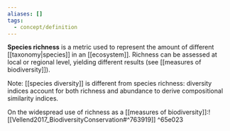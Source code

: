 ```yaml
---
aliases: []
tags:
  - concept/definition
---
```

**Species richness** is a metric used to represent the amount of different [[taxonomy|species]] in an [[ecosystem]]. Richness can be assessed at local or regional level, yielding different results (see [[measures of biodiversity]]).

Note: [[species diversity]] is different from species richness: diversity indices account for both richness and abundance to derive compositional similarity indices.

On the widespread use of richness as a [[measures of biodiversity]]:![[Vellend2017_BiodiversityConservation#^763919]] ^65e023
